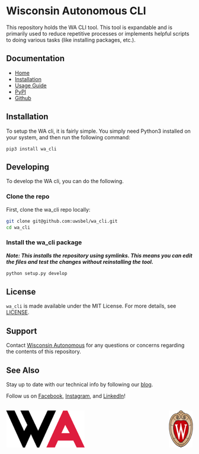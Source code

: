 # Wisconsin Autonomous CLI

This repository holds the WA CLI tool. This tool is expandable and is primarily used to reduce repetitive processes or implements helpful scripts to doing various tasks (like installing packages, etc.).

## Documentation

- [Home](https://wisconsinautonomous.github.io/wa_cli/index.html)
- [Installation](https://wisconsinautonomous.github.io/wa_cli/installing.html)
- [Usage Guide](https://wisconsinautonomous.github.io/wa_cli/usage.html)
- [PyPI](https://pypi.org/project/wa-cli/)
- [Github](https://github.com/WisconsinAutonomous/wa_cli)

## Installation

To setup the WA cli, it is fairly simple. You simply need Python3 installed on your system, and then run the following command:

```
pip3 install wa_cli
```

## Developing

To develop the WA cli, you can do the following.

### Clone the repo

First, clone the wa\_cli repo locally:

```bash
git clone git@github.com:uwsbel/wa_cli.git
cd wa_cli
```

### Install the wa_cli package

_**Note: This installs the  repository using symlinks. This means you can edit the files and test the changes without reinstalling the tool.**_

```bash
python setup.py develop
```

## License 
`wa_cli` is made available under the MIT License. For more details, see [LICENSE](https://github.com/WisconsinAutonomous/wa_cli/blob/develop/LICENSE).

## Support

Contact [Wisconsin Autonomous](mailto:wisconsinautonomous@studentorg.wisc.edu) for any questions or concerns regarding the contents of this repository.

## See Also

Stay up to date with our technical info by following our [blog](https://wa.wisc.edu/blog).

Follow us on [Facebook](https://www.facebook.com/wisconsinautonomous/), [Instagram](https://www.instagram.com/wisconsinautonomous/), and [LinkedIn](https://www.linkedin.com/company/wisconsin-autonomous/about/)!

<br>

<div>
	<img src="https://github.com/WisconsinAutonomous/wa-resources/blob/master/Images/WA.png?raw=true" alt="Wisconsin Autonomous Logo" class="readme-img" height="100px">  
	<img src="https://github.com/WisconsinAutonomous/wa-resources/blob/master/Images/UWCrest.png?raw=true" alt="University of Wisconsin - Madison Crest" class="readme-img" height="100px" align="right">
</div>
